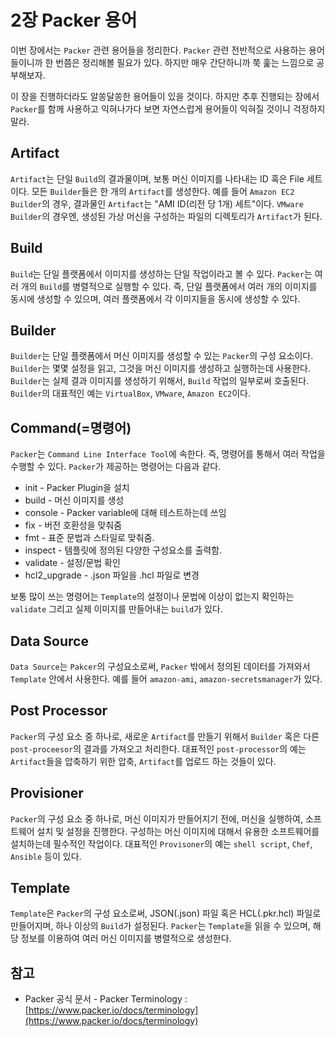 # 2장 Packer 용어

이번 장에서는 `Packer` 관련 용어들을 정리한다. `Packer` 관련 전반적으로 사용하는 용어들이니까 한 번쯤은 정리해볼 필요가 있다. 하지만 매우 간단하니까 쭉 훑는 느낌으로 공부해보자.

이 장을 진행하더라도 알쏭달쏭한 용어들이 있을 것이다. 하지만 추후 진행되는 장에서 `Packer`를 함께 사용하고 익혀나가다 보면 자연스럽게 용어들이 익혀질 것이니 걱정하지 말라.

## Artifact

`Artifact`는 단일 `Build`의 결과물이며, 보통 머신 이미지를 나타내는 ID 혹은 File 세트이다. 모든 `Builder`들은 한 개의 `Artifact`를 생성한다. 예를 들어 `Amazon EC2 Builder`의 경우, 결과물인 `Artifact`는 "AMI ID(리전 당 1개) 세트"이다. `VMware Builder`의 경우엔, 생성된 가상 머신을 구성하는 파일의 디렉토리가 `Artifact`가 된다.

## Build

`Build`는 단일 플랫폼에서 이미지를 생성하는 단일 작업이라고 볼 수 있다. `Packer`는 여러 개의 `Build`를 병렬적으로 실행할 수 있다. 즉, 단일 플랫폼에서 여러 개의 이미지를 동시에 생성할 수 있으며, 여러 플랫폼에서 각 이미지들을 동시에 생성할 수 있다.

## Builder

`Builder`는 단일 플랫폼에서 머신 이미지를 생성할 수 있는 `Packer`의 구성 요소이다. `Builder`는 몇몇 설정을 읽고, 그것을 머신 이미지를 생성하고 실행하는데 사용한다. `Builder`는 실제 결과 이미지를 생성하기 위해서, `Build` 작업의 일부로써 호출된다. `Builder`의 대표적인 예는 `VirtualBox`, `VMware`, `Amazon EC2`이다.

## Command(=명령어)

`Packer`는 `Command Line Interface Tool`에 속한다. 즉, 명령어를 통해서 여러 작업을 수행할 수 있다. `Packer`가 제공하는 명령어는 다음과 같다.

* init - Packer Plugin을 설치
* build - 머신 이미지를 생성
* console - Packer variable에 대해 테스트하는데 쓰임
* fix - 버전 호환성을 맞춰줌
* fmt - 표준 문법과 스타일로 맞춰줌.
* inspect - 템플릿에 정의된 다양한 구성요소를 출력함.
* validate - 설정/문법 확인
* hcl2_upgrade - .json 파일을 .hcl 파일로 변경

보통 많이 쓰는 명령어는 `Template`의 설정이나 문법에 이상이 없는지 확인하는 `validate` 그리고 실제 이미지를 만들어내는 `build`가 있다.

## Data Source

`Data Source`는 `Pakcer`의 구성요소로써, `Packer` 밖에서 정의된 데이터를 가져와서 `Template` 안에서 사용한다. 예를 들어 `amazon-ami`, `amazon-secretsmanager`가 있다.

## Post Processor

`Packer`의 구성 요소 중 하나로, 새로운 `Artifact`를 만들기 위해서 `Builder` 혹은 다른 `post-proceesor`의 결과를 가져오고 처리한다. 대표적인 `post-processor`의 예는 `Artifact`들을 압축하기 위한 압축, `Artifact`를 업로드 하는 것들이 있다.

## Provisioner

`Packer`의 구성 요소 중 하나로, 머신 이미지가 만들어지기 전에, 머신을 실행하여, 소프트웨어 설치 및 설정을 진행한다. 구성하는 머신 이미지에 대해서 유용한 소프트웨어를 설치하는데 필수적인 작업이다. 대표적인 `Provisoner`의 예는 `shell script`, `Chef`, `Ansible` 등이 있다.

## Template

`Template`은 `Packer`의 구성 요소로써, JSON(.json) 파일 혹은 HCL(.pkr.hcl) 파일로 만들어지며, 하나 이상의 `Build`가 설정된다. `Packer`는 `Template`을 읽을 수 있으며, 해당 정보를 이용하여 여러 머신 이미지를 병렬적으로 생성한다.

## 참고

* Packer 공식 문서 - Packer Terminology : [https://www.packer.io/docs/terminology](https://www.packer.io/docs/terminology)